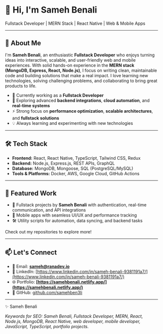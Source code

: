 # 👋 Hi, I'm Sameh Benali

Fullstack Developer | MERN Stack | React Native | Web & Mobile Apps

---

## 🚀 About Me

I'm **Sameh Benali**, an enthusiastic **Fullstack Developer** who enjoys turning ideas into interactive, scalable, and user-friendly web and mobile experiences. With solid hands-on experience in the **MERN stack (MongoDB, Express, React, Node.js)**, I focus on writing clean, maintainable code and building solutions that make a real impact. I love learning new technologies, solving challenging problems, and collaborating to bring great products to life.
* 🔭 Currently working as a **Fullstack Developer**
* 🌱 Exploring advanced **backend integrations**, **cloud automation**, and **real-time systems**
* ⚡ Strong focus on **performance optimization**, **scalable architectures**, and **fullstack solutions**
* 💡 Always learning and experimenting with new technologies

---

## 🛠️ Tech Stack

* **Frontend:** React, React Native, TypeScript, Tailwind CSS, Redux
* **Backend:** Node.js, Express.js, REST APIs, GraphQL
* **Database:** MongoDB, Mongoose, SQL (PostgreSQL/MySQL)
* **Tools & Platforms:** Docker, AWS, Google Cloud, GitHub Actions

---

## 📌 Featured Work

* 💼 Fullstack projects by **Sameh Benali** with authentication, real-time communication, and API integrations
* 📱 Mobile apps with seamless UI/UX and performance tracking
* 🛠️ Utility scripts for automation, data syncing, and backend tasks

Check out my repositories to explore more!

---

## 📫 Let's Connect

* 📧 Email: **[sameh@ranadev.io](mailto:sameh@ranadev.io)**
* 💼 LinkedIn: [https://www.linkedin.com/in/sameh-benali-9381191a7/](https://www.linkedin.com/in/sameh-benali-9381191a7/)
* 🌐 Portfolio: **[https://samehbenali.netlify.app/](https://samehbenali.netlify.app/)**
* 🐙 GitHub: [github.com/samehben3li](https://github.com/samehben3li)

---

✨ Sameh Benali

*Keywords for SEO: Sameh Benali, Fullstack Developer, MERN, React, Node.js, MongoDB, React Native, web developer, mobile developer, JavaScript, TypeScript, portfolio projects.*
